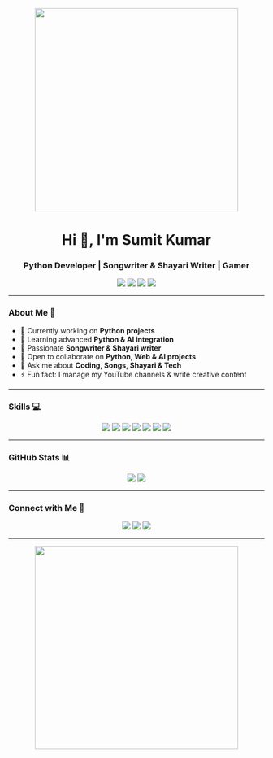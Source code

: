 <p align="center">
  <img src="https://media1.giphy.com/media/v1.Y2lkPTc5MGI3NjExZDBlaGZ1czU0bWRhZnkybXRvZmxvOGhiYnI1cHhpbTlpdjVrNmsyYyZlcD12MV9pbnRlcm5hbF9naWZfYnlfaWQmY3Q9Zw/12Ay4ElBWg6mdO/giphy.gif" width="400" />
</p>

<h1 align="center">Hi 👋, I'm Sumit Kumar</h1>
<h3 align="center">Python Developer | Songwriter & Shayari Writer | Gamer</h3>

<p align="center">
  <img src="https://img.shields.io/badge/💻-Python%20Projects-blue?style=for-the-badge" />
  <img src="https://img.shields.io/badge/🎵-Songwriter-green?style=for-the-badge" />
  <img src="https://img.shields.io/badge/✍️-Shayari%20Writer-red?style=for-the-badge" />
  <img src="https://img.shields.io/badge/🎮-Gamer-purple?style=for-the-badge" />
</p>

---

### About Me 🚀
- 🔭 Currently working on **Python projects**  
- 🌱 Learning advanced **Python & AI integration**  
- 🎵 Passionate **Songwriter & Shayari writer**  
- 👯 Open to collaborate on **Python, Web & AI projects**  
- 💬 Ask me about **Coding, Songs, Shayari & Tech**  
- ⚡ Fun fact: I manage my YouTube channels & write creative content  

---

### Skills 💻
<p align="center">
  <img src="https://img.shields.io/badge/Python-3776AB?style=for-the-badge&logo=python&logoColor=white" />
  <img src="https://img.shields.io/badge/HTML5-E34F26?style=for-the-badge&logo=html5&logoColor=white" />
  <img src="https://img.shields.io/badge/CSS3-1572B6?style=for-the-badge&logo=css3&logoColor=white" />
  <img src="https://img.shields.io/badge/JavaScript-F7DF1E?style=for-the-badge&logo=javascript&logoColor=black" />
  <img src="https://img.shields.io/badge/React-61DAFB?style=for-the-badge&logo=react&logoColor=black" />
  <img src="https://img.shields.io/badge/Firebase-FFCA28?style=for-the-badge&logo=firebase&logoColor=black" />
  <img src="https://img.shields.io/badge/AI-ff69b4?style=for-the-badge" />
</p>

---

### GitHub Stats 📊
<p align="center">
  <img src="https://github-readme-stats.vercel.app/api?username=officialsumitkumarin-boop&show_icons=true&theme=radical" />
  <img src="https://github-readme-streak-stats.herokuapp.com/?user=officialsumitkumarin-boop&theme=radical" />
</p>

---

### Connect with Me 🤝
<p align="center">
  <a href="https://t.me/ll_SANKI_II"><img src="https://img.shields.io/badge/Telegram-0088cc?style=for-the-badge&logo=telegram&logoColor=white" /></a>
  <a href="https://instagram.com/sumitkumaronline"><img src="https://img.shields.io/badge/Instagram-E4405F?style=for-the-badge&logo=instagram&logoColor=white" /></a>
  <a href="https://t.me/TEAMSANKI"><img src="https://img.shields.io/badge/Telegram-0088cc?style=for-the-badge&logo=telegram&logoColor=black" /></a>
</p>

---

<p align="center">
  <img src="https://media.giphy.com/media/3o6ZtaO9BZHcOjmErm/giphy.gif" width="400" />
</p>

